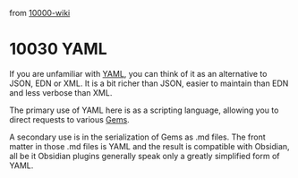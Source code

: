 from [10000-wiki](10000-wiki.md)
# 10030 YAML

If you are unfamiliar with [YAML](https://yaml.org/), you can think of it as an alternative to JSON, EDN or XML. It is a bit richer than JSON, easier to maintain than EDN and less verbose than XML.

The primary use of YAML here is as a scripting language, allowing you to direct requests to various [Gems](11000-gems.md). 

A secondary use is in the serialization of Gems as .md files. The front matter in those .md files is YAML and the result is compatible with Obsidian, all be it Obsidian plugins generally speak only a greatly simplified form of YAML.